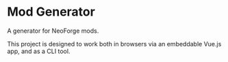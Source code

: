 # Mod Generator
A generator for NeoForge mods.

This project is designed to work both in browsers via an embeddable Vue.js app,
and as a CLI tool.

